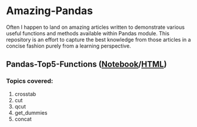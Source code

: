 # Amazing-Pandas

Often I happen to land on amazing articles written to demonstrate various useful functions and methods available within Pandas module. This repository is an effort to capture the best knowledge from those articles in a concise fashion purely from a learning perspective. 


## Pandas-Top5-Functions ([Notebook](https://github.com/AD1985/Amazing-Pandas/blob/master/Pandas-Top5-Functions.ipynb)/[HTML](https://github.com/AD1985/Amazing-Pandas/blob/master/Pandas-Top5-Functions.html))
### Topics covered:
1. crosstab
2. cut
3. qcut
4. get_dummies
5. concat
